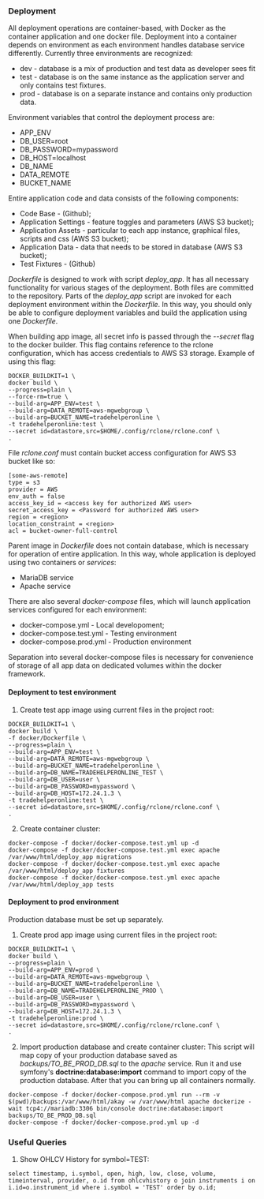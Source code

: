### Deployment
All deployment operations are container-based, with Docker as the container application and one docker file. Deployment into a container depends on environment as each environment handles database service differently. Currently three environments are recognized:
* dev - database is a mix of production and test data as developer sees fit
* test - database is on the same instance as the application server and only contains test fixtures.
* prod - database is on a separate instance and contains only production data.

Environment variables that control the deployment process are:
* APP_ENV
* DB_USER=root
* DB_PASSWORD=mypassword
* DB_HOST=localhost
* DB_NAME
* DATA_REMOTE
* BUCKET_NAME

Entire application code and data consists of the following components:
* Code Base - (Github);
* Application Settings - feature toggles and parameters (AWS S3 bucket);
* Application Assets - particular to each app instance, graphical files, scripts and css (AWS S3 bucket);
* Application Data - data that needs to be stored in database (AWS S3 bucket);
* Test Fixtures - (Github)

*Dockerfile* is designed to work with script *deploy_app*. It has all necessary functionality for various stages of the deployment. Both files are committed to the repository. Parts of the *deploy_app* script are invoked for each deployment environment within the *Dockerfile*. In this way, you should only be able to configure deployment variables and build the application using one *Dockerfile*.

When building app image, all secret info is passed through the *--secret* flag to the docker builder. This flag contains reference to the rclone configuration, which has access credentials to AWS S3 storage. Example of using this flag:
```shell script
DOCKER_BUILDKIT=1 \
docker build \ 
--progress=plain \
--force-rm=true \
--build-arg=APP_ENV=test \
--build-arg=DATA_REMOTE=aws-mgwebgroup \
--build-arg=BUCKET_NAME=tradehelperonline \
-t tradehelperonline:test \
--secret id=datastore,src=$HOME/.config/rclone/rclone.conf \
.
```

File *rclone.conf* must contain bucket access configuration for AWS S3 bucket like so:
```text
[some-aws-remote]
type = s3
provider = AWS
env_auth = false
access_key_id = <access key for authorized AWS user>
secret_access_key = <Password for authorized AWS user>
region = <region>
location_constraint = <region>
acl = bucket-owner-full-control
```

Parent image in *Dockerfile* does not contain database, which is necessary for operation of entire application. In this way, whole application is deployed using two containers or *services*:
* MariaDB service
* Apache service

There are also several *docker-compose* files, which will launch application services configured for each environment:
* docker-compose.yml - Local developoment;
* docker-compose.test.yml - Testing environment
* docker-compose.prod.yml - Production environment

Separation into several docker-compose files is necessary for convenience of storage of all app data on dedicated volumes within the docker framework.  


#### Deployment to test environment
1. Create test app image using current files in the project root:
```shell script
DOCKER_BUILDKIT=1 \
docker build \
-f docker/Dockerfile \
--progress=plain \
--build-arg=APP_ENV=test \
--build-arg=DATA_REMOTE=aws-mgwebgroup \
--build-arg=BUCKET_NAME=tradehelperonline \
--build-arg=DB_NAME=TRADEHELPERONLINE_TEST \
--build-arg=DB_USER=user \
--build-arg=DB_PASSWORD=mypassword \
--build-arg=DB_HOST=172.24.1.3 \
-t tradehelperonline:test \
--secret id=datastore,src=$HOME/.config/rclone/rclone.conf \
.
```

2. Create container cluster:
```shell script
docker-compose -f docker/docker-compose.test.yml up -d
docker-compose -f docker/docker-compose.test.yml exec apache /var/www/html/deploy_app migrations
docker-compose -f docker/docker-compose.test.yml exec apache /var/www/html/deploy_app fixtures
docker-compose -f docker/docker-compose.test.yml exec apache /var/www/html/deploy_app tests
```

#### Deployment to prod environment
Production database must be set up separately.

1. Create prod app image using current files in the project root:
```shell script
DOCKER_BUILDKIT=1 \
docker build \
--progress=plain \
--build-arg=APP_ENV=prod \
--build-arg=DATA_REMOTE=aws-mgwebgroup \
--build-arg=BUCKET_NAME=tradehelperonline \
--build-arg=DB_NAME=TRADEHELPERONLINE_PROD \
--build-arg=DB_USER=user \
--build-arg=DB_PASSWORD=mypassword \
--build-arg=DB_HOST=172.24.1.3 \
-t tradehelperonline:prod \
--secret id=datastore,src=$HOME/.config/rclone/rclone.conf \
.
```

2. Import production database and create container cluster:
This script will map copy of your production database saved as *backups/TO_BE_PROD_DB.sql* to the *apache* service. Run it and use symfony's __doctrine:database:import__ command to import copy of the production database. After that you can bring up all containers normally.
```shell script
docker-compose -f docker/docker-compose.prod.yml run --rm -v $(pwd)/backups:/var/www/html/akay -w /var/www/html apache dockerize -wait tcp4://mariadb:3306 bin/console doctrine:database:import backups/TO_BE_PROD_DB.sql 
docker-compose -f docker/docker-compose.prod.yml up -d
```





### Useful Queries

1. Show OHLCV History for symbol=TEST:
```mysql
select timestamp, i.symbol, open, high, low, close, volume, timeinterval, provider, o.id from ohlcvhistory o join instruments i on i.id=o.instrument_id where i.symbol = 'TEST' order by o.id;
```
